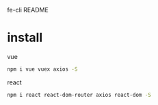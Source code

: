 fe-cli README

# install

vue

```sh
npm i vue vuex axios -S
```

react

```sh
npm i react react-dom-router axios react-dom -S
```